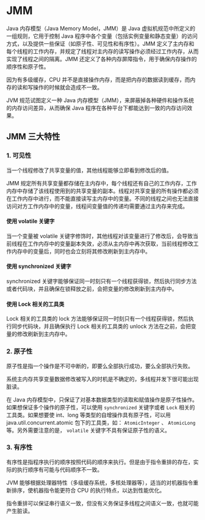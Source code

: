 # JMM

Java 内存模型（Java Memory Model，JMM）是 Java 虚拟机规范中所定义的一组规则，它用于控制 Java 程序中各个变量（包括实例变量和静态变量）的访问方式，以及提供一些保证（如原子性、可见性和有序性）。JMM 定义了主内存和每个线程的工作内存，并规定了线程对主内存的读写操作必须经过工作内存，从而实现了线程之间的隔离。JMM 还定义了各种内存屏障指令，用于确保内存操作的顺序性和原子性。

因为有多级缓存，CPU 并不是直接操作内存，而是把内存的数据读到缓存，而内存的读和写操作的时候就会造成不一致。

JVM 规范试图定义一种 Java 内存模型（JMM），来屏蔽掉各种硬件和操作系统的内存访问差异，从而确保 Java 程序在各种平台下都能达到一致的内存访问效果。

## JMM 三大特性

### 1. 可见性

当一个线程修改了共享变量的值，其他线程能够立即看到修改后的值。

JMM 规定所有共享变量都存储在主内存中，每个线程还有自己的工作内存，工作内存中存储了该线程使用到的共享变量的副本。线程对共享变量的所有操作都必须在工作内存中进行，而不能直接读写主内存中的变量。不同的线程之间也无法直接访问对方工作内存中的变量，线程间变量值的传递均需要通过主内存来完成。

#### 使用 volatile 关键字

当一个变量被 volatile 关键字修饰时，其他线程对该变量进行了修改后，会导致当前线程在工作内存中的变量副本失效，必须从主内存中再次获取，当前线程修改工作内存中的变量后，同时也会立刻将其修改刷新到主内存中。

#### 使用 synchronized 关键字

synchronized 关键字能够保证同一时刻只有一个线程获得锁，然后执行同步方法或者代码块，并且确保在锁释放之前，会把变量的修改刷新到主内存中。

#### 使用 Lock 相关的工具类

Lock 相关的工具类的 lock 方法能够保证同一时刻只有一个线程获得锁，然后执行同步代码块，并且确保执行 Lock 相关的工具类的 unlock 方法在之前，会把变量的修改刷新到主内存中。

### 2. 原子性

原子性是指一个操作是不可中断的，即要么全部执行成功，要么全部执行失败。

系统主内存共享变量数据修改被写入的时机是不确定的，多线程并发下很可能出现脏读。

在 Java 内存模型中，只保证了对基本数据类型的读取和赋值操作是原子性操作。如果想保证多个操作的原子性，可以使用 `synchronized` 关键字或者 `Lock` 相关的工具类。如果想要使 int、long 等类型的自增操作具有原子性，可以用 java.util.concurrent.atomic 包下的工具类，如： `AtomicInteger` 、 `AtomicLong` 等。另外需要注意的是， `volatile` 关键字不具有保证原子性的语义。

### 3. 有序性

有序性是指程序执行的顺序按照代码的顺序来执行。但是由于指令重排的存在，实际的执行顺序有可能与代码顺序不一致。

JVM 能够根据处理器特性（多级缓存系统，多核处理器等），适当的对机器指令重新排序，使机器指令能更符合 CPU 的执行特点，以达到性能优化。

指令重排可以保证串行语义一致，但没有义务保证多线程之间语义一致，也就可能产生脏读。
